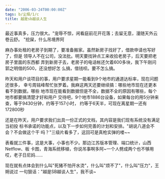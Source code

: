 ```yaml
---
date: "2006-03-24T00:00:00Z"
tags: b/尘烟/1/c
title: 越是sb越谈人生
---
```


最近事真多，压力很大。"宠辱不惊，闲看庭前花开花落；去留无意，漫随天外云卷云舒。
"挖屎，什么吊境界阿

麻办事处租的老房子到期了，要准备搬家。虽然新房子找好了，借款申请也写好了，但是
领导人不在公司，没法批。明天要找钟点工来收拾老房子，后天要把老房子里面的东西都
弄到新房子去，老房子的电话帐还欠着600多块，我下午刚问郭之明借的500，还没想好怎
么搞，借钱呗。要不怎么搞。

昨天和用户谈项目的事，用户要求星期一能看到9个地市的通道达标率，现在问题还很多，
幸亏周铭峰帮忙张罗着。我麻这两天还要继续搞：哪些地市现在还更本看不到数据，哪些
地市现在能看到数据但是不全，数据不全的原因有哪些，每个地市都要搞清楚才好和用户
交待吧，9个地市1886台设备，如果每台的用5分钟来查，等于9430分钟，约等于157小时，
约等于6天半，可现在离星期一还有172800秒

还是在昨天，用户要求我们出具一份正式的文档，其内容是我们现有系统没有满足当初投
标书承诺的功能点，以及下一步如何完善的计划和安排。"胡说八道会不会？不会做这个干
吗？"三级片看多了，这回可是真枪实弹的喽~~

表看就三件事，这是大事，小事也不少。那边江苏版本管理、端口统计，山西Netflow、板
卡图，青海系统移植，你说吊事啊多阿~一个人劈成两个也不够用哎，老子日尼妈......

现在就有点体会到什么叫"死猪不怕开水烫"，什么叫"烦不了"，什么叫"压力"，王朔说过
一句狠话："越是SB越谈人生"，我不谈~
